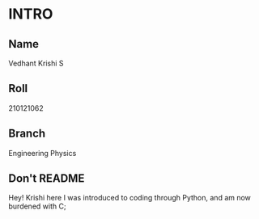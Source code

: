 # INTRO

## Name
Vedhant Krishi S

## Roll
210121062

## Branch
Engineering Physics


## Don't README
Hey! Krishi here
I was introduced to coding through Python, and am now burdened with C;

